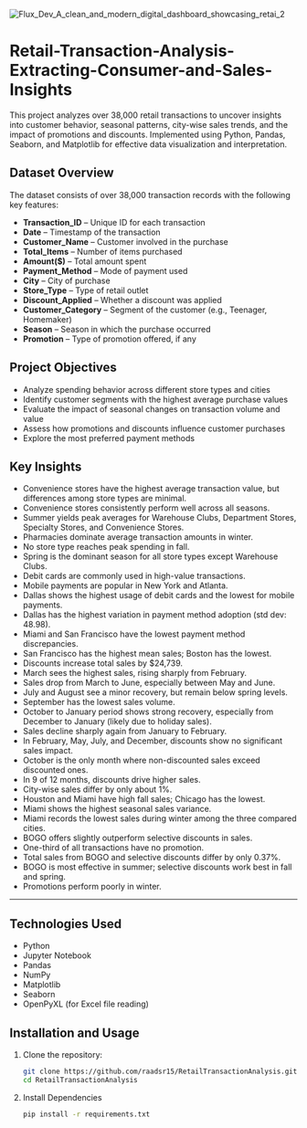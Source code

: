 
![Flux_Dev_A_clean_and_modern_digital_dashboard_showcasing_retai_2](https://github.com/user-attachments/assets/87976b36-6051-46fd-b055-23d66018d2c7)

# Retail-Transaction-Analysis-Extracting-Consumer-and-Sales-Insights
This project analyzes over 38,000 retail transactions to uncover insights into customer behavior, seasonal patterns, city-wise sales trends, and the impact of promotions and discounts. Implemented using Python, Pandas, Seaborn, and Matplotlib for effective data visualization and interpretation.



## Dataset Overview

The dataset consists of over 38,000 transaction records with the following key features:

- **Transaction_ID** – Unique ID for each transaction
- **Date** – Timestamp of the transaction
- **Customer_Name** – Customer involved in the purchase
- **Total_Items** – Number of items purchased
- **Amount($)** – Total amount spent
- **Payment_Method** – Mode of payment used
- **City** – City of purchase
- **Store_Type** – Type of retail outlet
- **Discount_Applied** – Whether a discount was applied
- **Customer_Category** – Segment of the customer (e.g., Teenager, Homemaker)
- **Season** – Season in which the purchase occurred
- **Promotion** – Type of promotion offered, if any

## Project Objectives

- Analyze spending behavior across different store types and cities
- Identify customer segments with the highest average purchase values
- Evaluate the impact of seasonal changes on transaction volume and value
- Assess how promotions and discounts influence customer purchases
- Explore the most preferred payment methods


##  Key Insights

- Convenience stores have the highest average transaction value, but differences among store types are minimal.
- Convenience stores consistently perform well across all seasons.
- Summer yields peak averages for Warehouse Clubs, Department Stores, Specialty Stores, and Convenience Stores.
- Pharmacies dominate average transaction amounts in winter.
- No store type reaches peak spending in fall.
- Spring is the dominant season for all store types except Warehouse Clubs.
- Debit cards are commonly used in high-value transactions.
- Mobile payments are popular in New York and Atlanta.
- Dallas shows the highest usage of debit cards and the lowest for mobile payments.
- Dallas has the highest variation in payment method adoption (std dev: 48.98).
- Miami and San Francisco have the lowest payment method discrepancies.
- San Francisco has the highest mean sales; Boston has the lowest.
- Discounts increase total sales by $24,739.
- March sees the highest sales, rising sharply from February.
- Sales drop from March to June, especially between May and June.
- July and August see a minor recovery, but remain below spring levels.
- September has the lowest sales volume.
- October to January period shows strong recovery, especially from December to January (likely due to holiday sales).
- Sales decline sharply again from January to February.
- In February, May, July, and December, discounts show no significant sales impact.
- October is the only month where non-discounted sales exceed discounted ones.
- In 9 of 12 months, discounts drive higher sales.
- City-wise sales differ by only about 1%.
- Houston and Miami have high fall sales; Chicago has the lowest.
- Miami shows the highest seasonal sales variance.
- Miami records the lowest sales during winter among the three compared cities.
- BOGO offers slightly outperform selective discounts in sales.
- One-third of all transactions have no promotion.
- Total sales from BOGO and selective discounts differ by only 0.37%.
- BOGO is most effective in summer; selective discounts work best in fall and spring.
- Promotions perform poorly in winter.

---


## Technologies Used

- Python
- Jupyter Notebook
- Pandas
- NumPy
- Matplotlib
- Seaborn
- OpenPyXL (for Excel file reading)


## Installation and Usage

1. Clone the repository:

   ```bash
   git clone https://github.com/raadsr15/RetailTransactionAnalysis.git
   cd RetailTransactionAnalysis

2. Install Dependencies
    ```bash
    pip install -r requirements.txt
